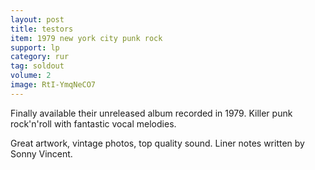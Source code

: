```yaml
---
layout: post
title: testors
item: 1979 new york city punk rock
support: lp
category: rur
tag: soldout
volume: 2
image: RtI-YmqNeCO7
---
```


Finally available their unreleased album recorded in 1979. Killer punk rock'n'roll with fantastic vocal melodies.

Great artwork, vintage photos, top quality sound. Liner notes written by Sonny Vincent.
